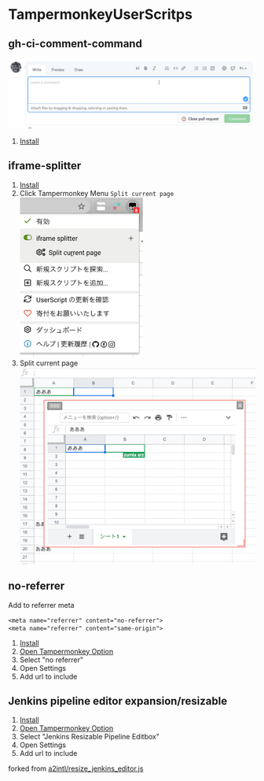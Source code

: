 # TampermonkeyUserScritps

## gh-ci-comment-command

![github ci comment command](docs/images/azp-command.gif)

1. [Install](https://github.com/srz-zumix/TampermonkeyUserScripts/raw/master/gh-ci-comment-command.user.js)

## iframe-splitter

1. [Install](https://github.com/srz-zumix/TampermonkeyUserScripts/raw/master/iframe-splitter.user.js)
1. Click Tampermonkey Menu `Split current page`  
![iframe-splitter](docs/images/iframe-splitter-menu.png)
1. Split current page  
![iframe-splitter](docs/images/iframe-splitter.png)

## no-referrer

Add to referrer meta

```
<meta name="referrer" content="no-referrer">
<meta name="referrer" content="same-origin">
```

1. [Install](https://github.com/srz-zumix/TampermonkeyUserScripts/raw/master/no-referrer.user.js)
1. [Open Tampermonkey Option](chrome-extension://dhdgffkkebhmkfjojejmpbldmpobfkfo/options.html)
1. Select "no referrer"
1. Open Settings
1. Add url to include

## Jenkins pipeline editor expansion/resizable

1. [Install](https://github.com/srz-zumix/TampermonkeyUserScripts/raw/master/jenkins-resizable-pipeline-editbox.user.js)
1. [Open Tampermonkey Option](chrome-extension://dhdgffkkebhmkfjojejmpbldmpobfkfo/options.html)
1. Select "Jenkins Resizable Pipeline Editbox"
1. Open Settings
1. Add url to include

forked from [a2intl/resize_jenkins_editor.js](https://gist.github.com/a2intl/293a76ae3323ec21d7cdceb6f7cd63af)
